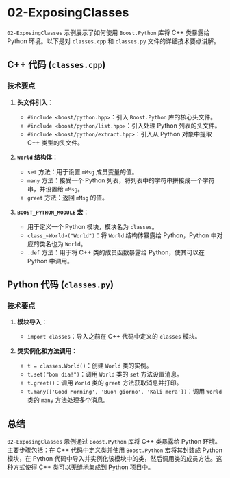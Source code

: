 <link rel="stylesheet" type="text/css" href="auto-number-title.css" />

# 02-ExposingClasses

`02-ExposingClasses` 示例展示了如何使用 `Boost.Python` 库将 C++ 类暴露给 Python 环境。以下是对 `classes.cpp` 和 `classes.py` 文件的详细技术要点讲解。

## C++ 代码 (`classes.cpp`)

### 技术要点
1. **头文件引入**：
    - `#include <boost/python.hpp>`：引入 `Boost.Python` 库的核心头文件。
    - `#include <boost/python/list.hpp>`：引入处理 Python 列表的头文件。
    - `#include <boost/python/extract.hpp>`：引入从 Python 对象中提取 C++ 类型的头文件。

2. **`World` 结构体**：
    - `set` 方法：用于设置 `mMsg` 成员变量的值。
    - `many` 方法：接受一个 Python 列表，将列表中的字符串拼接成一个字符串，并设置给 `mMsg`。
    - `greet` 方法：返回 `mMsg` 的值。

3. **`BOOST_PYTHON_MODULE` 宏**：
    - 用于定义一个 Python 模块，模块名为 `classes`。
    - `class_<World>("World")`：将 `World` 结构体暴露给 Python，Python 中对应的类名也为 `World`。
    - `.def` 方法：用于将 C++ 类的成员函数暴露给 Python，使其可以在 Python 中调用。

## Python 代码 (`classes.py`)

### 技术要点
1. **模块导入**：
    - `import classes`：导入之前在 C++ 代码中定义的 `classes` 模块。

2. **类实例化和方法调用**：
    - `t = classes.World()`：创建 `World` 类的实例。
    - `t.set("bom dia!")`：调用 `World` 类的 `set` 方法设置消息。
    - `t.greet()`：调用 `World` 类的 `greet` 方法获取消息并打印。
    - `t.many(['Good Morning', 'Buon giorno', 'Kali mera'])`：调用 `World` 类的 `many` 方法处理多个消息。

## 总结
`02-ExposingClasses` 示例通过 `Boost.Python` 库将 C++ 类暴露给 Python 环境。主要步骤包括：在 C++ 代码中定义类并使用 `Boost.Python` 宏将其封装成 Python 模块，在 Python 代码中导入并实例化该模块中的类，然后调用类的成员方法。这种方式使得 C++ 类可以无缝地集成到 Python 项目中。